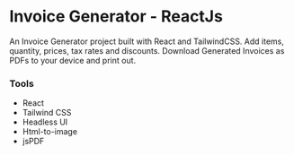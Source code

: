 # Invoice Generator - ReactJs

An Invoice Generator project built with React and TailwindCSS. Add items, quantity, prices, tax rates and discounts. Download Generated Invoices as PDFs to your device and print out. 

### Tools

- React
- Tailwind CSS
- Headless UI
- Html-to-image
- jsPDF